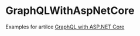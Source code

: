 # GraphQLWithAspNetCore
Examples for artilce [GraphQL with ASP.NET Core](https://owldrivendevelopment.net/2020/02/23/graphql-with-asp-net-core/)
